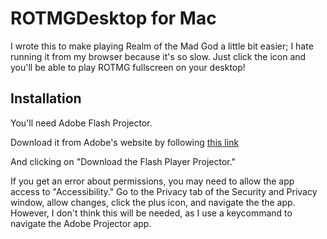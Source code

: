 # ROTMGDesktop for Mac

I wrote this to make playing Realm of the Mad God a little bit easier; I hate running it from my browser because it's so slow.
Just click the icon and you'll be able to play ROTMG fullscreen on your desktop!

## Installation

You'll need Adobe Flash Projector.

Download it from Adobe's website by following [this link](https://www.adobe.com/support/flashplayer/debug_downloads.html)

And clicking on "Download the Flash Player Projector."

If you get an error about permissions, you may need to allow the app access to "Accessibility." Go to the Privacy tab of the Security and Privacy window, allow changes, click the plus icon, and navigate the the app. However, I don't think this will be needed, as I use a keycommand to navigate the Adobe Projector app.

